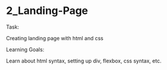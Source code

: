 # 2_Landing-Page

Task:

Creating landing page with html and css

Learning Goals:

Learn about html syntax, setting up div, flexbox, css syntax, etc.
